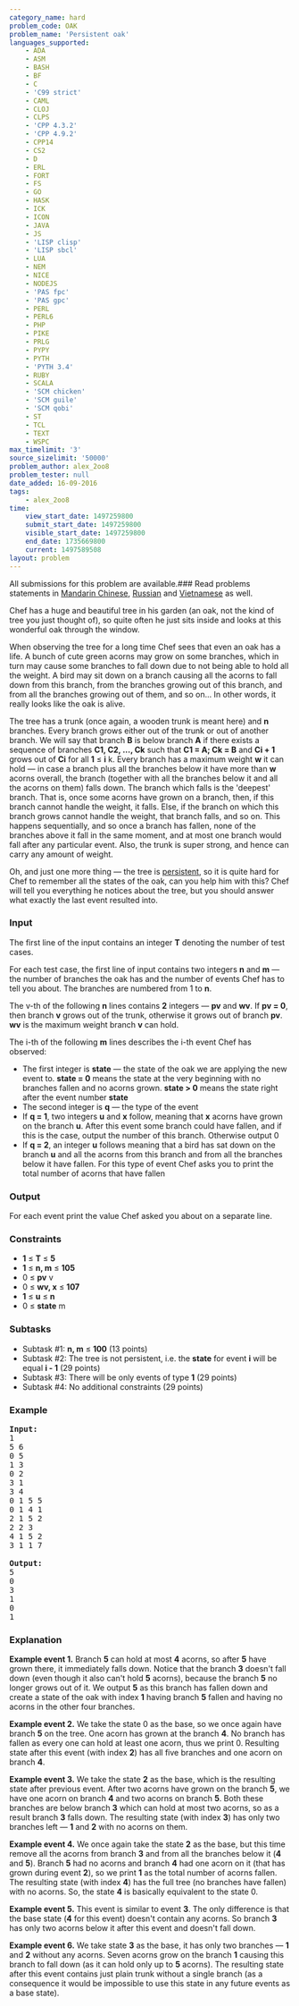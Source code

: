 ```yaml
---
category_name: hard
problem_code: OAK
problem_name: 'Persistent oak'
languages_supported:
    - ADA
    - ASM
    - BASH
    - BF
    - C
    - 'C99 strict'
    - CAML
    - CLOJ
    - CLPS
    - 'CPP 4.3.2'
    - 'CPP 4.9.2'
    - CPP14
    - CS2
    - D
    - ERL
    - FORT
    - FS
    - GO
    - HASK
    - ICK
    - ICON
    - JAVA
    - JS
    - 'LISP clisp'
    - 'LISP sbcl'
    - LUA
    - NEM
    - NICE
    - NODEJS
    - 'PAS fpc'
    - 'PAS gpc'
    - PERL
    - PERL6
    - PHP
    - PIKE
    - PRLG
    - PYPY
    - PYTH
    - 'PYTH 3.4'
    - RUBY
    - SCALA
    - 'SCM chicken'
    - 'SCM guile'
    - 'SCM qobi'
    - ST
    - TCL
    - TEXT
    - WSPC
max_timelimit: '3'
source_sizelimit: '50000'
problem_author: alex_2oo8
problem_tester: null
date_added: 16-09-2016
tags:
    - alex_2oo8
time:
    view_start_date: 1497259800
    submit_start_date: 1497259800
    visible_start_date: 1497259800
    end_date: 1735669800
    current: 1497589508
layout: problem
---
```

All submissions for this problem are available.### Read problems statements in [Mandarin Chinese](http://www.codechef.com/download/translated/JUNE17/mandarin/OAK.pdf), [Russian](http://www.codechef.com/download/translated/JUNE17/russian/OAK.pdf) and [Vietnamese](http://www.codechef.com/download/translated/JUNE17/vietnamese/OAK.pdf) as well.

Chef has a huge and beautiful tree in his garden (an oak, not the kind of tree you just thought of), so quite often he just sits inside and looks at this wonderful oak through the window.

When observing the tree for a long time Chef sees that even an oak has a life. A bunch of cute green acorns may grow on some branches, which in turn may cause some branches to fall down due to not being able to hold all the weight. A bird may sit down on a branch causing all the acorns to fall down from this branch, from the branches growing out of this branch, and from all the branches growing out of them, and so on... In other words, it really looks like the oak is alive.

The tree has a trunk (once again, a wooden trunk is meant here) and **n** branches. Every branch grows either out of the trunk or out of another branch. We will say that branch **B** is below branch **A** if there exists a sequence of branches **C1, C2, ..., Ck** such that **C1 = A; Ck = B** and **Ci + 1** grows out of **Ci** for all **1** ≤ **i** k. Every branch has a maximum weight **w** it can hold ― in case a branch plus all the branches below it have more than **w** acorns overall, the branch (together with all the branches below it and all the acorns on them) falls down. The branch which falls is the 'deepest' branch. That is, once some acorns have grown on a branch, then, if this branch cannot handle the weight, it falls. Else, if the branch on which this branch grows cannot handle the weight, that branch falls, and so on. This happens sequentially, and so once a branch has fallen, none of the branches above it fall in the same moment, and at most one branch would fall after any particular event. Also, the trunk is super strong, and hence can carry any amount of weight.

Oh, and just one more thing ― the tree is [persistent](https://en.wikipedia.org/wiki/Persistent_data_structure), so it is quite hard for Chef to remember all the states of the oak, can you help him with this? Chef will tell you everything he notices about the tree, but you should answer what exactly the last event resulted into.

### Input

The first line of the input contains an integer **T** denoting the number of test cases.

For each test case, the first line of input contains two integers **n** and **m** ― the number of branches the oak has and the number of events Chef has to tell you about. The branches are numbered from 1 to **n**.

The v-th of the following **n** lines contains **2** integers ― **pv** and **wv**. If **pv = 0**, then branch **v** grows out of the trunk, otherwise it grows out of branch **pv**. **wv** is the maximum weight branch **v** can hold.

The i-th of the following **m** lines describes the i-th event Chef has observed:

- The first integer is **state** ― the state of the oak we are applying the new event to. **state = 0** means the state at the very beginning with no branches fallen and no acorns grown. **state &gt; 0** means the state right after the event number **state**
- The second integer is **q** ― the type of the event
- If **q = 1**, two integers **u** and **x** follow, meaning that **x** acorns have grown on the branch **u**. After this event some branch could have fallen, and if this is the case, output the number of this branch. Otherwise output 0
- If **q = 2**, an integer **u** follows meaning that a bird has sat down on the branch **u** and all the acorns from this branch and from all the branches below it have fallen. For this type of event Chef asks you to print the total number of acorns that have fallen

### Output

For each event print the value Chef asked you about on a separate line.

### Constraints

- **1** ≤ **T** ≤ **5**
- **1** ≤ **n, m** ≤ **105**
- 0 ≤ **pv** v
- 0 ≤ **wv, x** ≤ **107**
- **1** ≤ **u** ≤ **n**
- 0 ≤ **state** m

### Subtasks

- Subtask #1: **n, m** ≤ **100** (13 points)
- Subtask #2: The tree is not persistent, i.e. the **state** for event **i** will be equal **i - 1** (29 points)
- Subtask #3: There will be only events of type **1** (29 points)
- Subtask #4: No additional constraints (29 points)

### Example

<pre><b>Input:</b>
1
5 6
0 5
1 3
0 2
3 1
3 4
0 1 5 5
0 1 4 1
2 1 5 2
2 2 3
4 1 5 2
3 1 1 7

<b>Output:</b>
5
0
3
1
0
1
</pre>
### Explanation

**Example event 1.** Branch **5** can hold at most **4** acorns, so after **5** have grown there, it immediately falls down. Notice that the branch **3** doesn't fall down (even though it also can't hold **5** acorns), because the branch **5** no longer grows out of it. We output **5** as this branch has fallen down and create a state of the oak with index **1** having branch **5** fallen and having no acorns in the other four branches.

**Example event 2.** We take the state 0 as the base, so we once again have branch **5** on the tree. One acorn has grown at the branch **4**. No branch has fallen as every one can hold at least one acorn, thus we print 0. Resulting state after this event (with index **2**) has all five branches and one acorn on branch **4**.

**Example event 3.** We take the state **2** as the base, which is the resulting state after previous event. After two acorns have grown on the branch **5**, we have one acorn on branch **4** and two acorns on branch **5**. Both these branches are below branch **3** which can hold at most two acorns, so as a result branch **3** falls down. The resulting state (with index **3**) has only two branches left ― **1** and **2** with no acorns on them.

**Example event 4.** We once again take the state **2** as the base, but this time remove all the acorns from branch **3** and from all the branches below it (**4** and **5**). Branch **5** had no acorns and branch **4** had one acorn on it (that has grown during event **2**), so we print **1** as the total number of acorns fallen. The resulting state (with index **4**) has the full tree (no branches have fallen) with no acorns. So, the state **4** is basically equivalent to the state 0.

**Example event 5.** This event is similar to event **3**. The only difference is that the base state (**4** for this event) doesn't contain any acorns. So branch **3** has only two acorns below it after this event and doesn't fall down.

**Example event 6.** We take state **3** as the base, it has only two branches ― **1** and **2** without any acorns. Seven acorns grow on the branch **1** causing this branch to fall down (as it can hold only up to **5** acorns). The resulting state after this event contains just plain trunk without a single branch (as a consequence it would be impossible to use this state in any future events as a base state).

